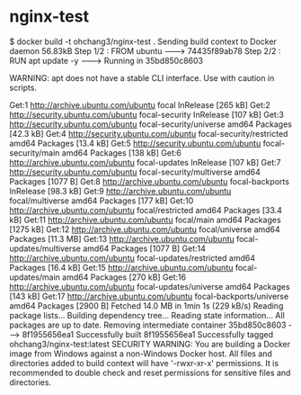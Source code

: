 # nginx-test

$ docker build -t ohchang3/nginx-test .
Sending build context to Docker daemon  56.83kB
Step 1/2 : FROM ubuntu
 ---> 74435f89ab78
Step 2/2 : RUN apt update -y
 ---> Running in 35bd850c8603

WARNING: apt does not have a stable CLI interface. Use with caution in scripts.

Get:1 http://archive.ubuntu.com/ubuntu focal InRelease [265 kB]
Get:2 http://security.ubuntu.com/ubuntu focal-security InRelease [107 kB]
Get:3 http://security.ubuntu.com/ubuntu focal-security/universe amd64 Packages [42.3 kB]
Get:4 http://security.ubuntu.com/ubuntu focal-security/restricted amd64 Packages [13.4 kB]
Get:5 http://security.ubuntu.com/ubuntu focal-security/main amd64 Packages [138 kB]
Get:6 http://archive.ubuntu.com/ubuntu focal-updates InRelease [107 kB]
Get:7 http://security.ubuntu.com/ubuntu focal-security/multiverse amd64 Packages [1077 B]
Get:8 http://archive.ubuntu.com/ubuntu focal-backports InRelease [98.3 kB]
Get:9 http://archive.ubuntu.com/ubuntu focal/multiverse amd64 Packages [177 kB]
Get:10 http://archive.ubuntu.com/ubuntu focal/restricted amd64 Packages [33.4 kB]
Get:11 http://archive.ubuntu.com/ubuntu focal/main amd64 Packages [1275 kB]
Get:12 http://archive.ubuntu.com/ubuntu focal/universe amd64 Packages [11.3 MB]
Get:13 http://archive.ubuntu.com/ubuntu focal-updates/multiverse amd64 Packages [1077 B]
Get:14 http://archive.ubuntu.com/ubuntu focal-updates/restricted amd64 Packages [16.4 kB]
Get:15 http://archive.ubuntu.com/ubuntu focal-updates/main amd64 Packages [270 kB]
Get:16 http://archive.ubuntu.com/ubuntu focal-updates/universe amd64 Packages [143 kB]
Get:17 http://archive.ubuntu.com/ubuntu focal-backports/universe amd64 Packages [2900 B]
Fetched 14.0 MB in 1min 1s (229 kB/s)
Reading package lists...
Building dependency tree...
Reading state information...
All packages are up to date.
Removing intermediate container 35bd850c8603
 ---> 8f1955656ea1
Successfully built 8f1955656ea1
Successfully tagged ohchang3/nginx-test:latest
SECURITY WARNING: You are building a Docker image from Windows against a non-Windows Docker host. All files and directories added to build context will have '-rwxr-xr-x' permissions. It is recommended to double check and reset permissions for sensitive files and directories.

